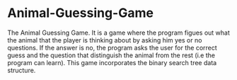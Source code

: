# Animal-Guessing-Game
The Animal Guessing Game. It is a game where the program figues out what the animal that the player is thinking about by asking him yes or no questions. If the answer is no, the program asks the user for the correct guess and the question that distinguish the animal from the rest (i.e the program can learn). This game incorporates the binary search tree data structure. 
